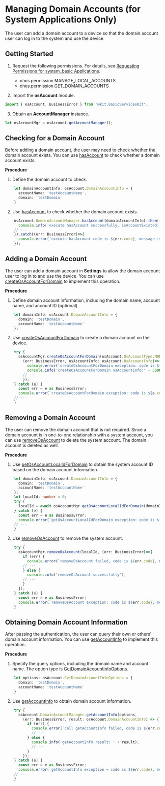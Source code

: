 # Managing Domain Accounts (for System Applications Only)

<!--Kit: Basic Services Kit-->
<!--Subsystem: Account-->
<!--Owner: @steven-q-->
<!--Designer: @JiDong-CS1-->
<!--Tester: @zhaimengchao-->
<!--Adviser: @zengyawen-->

The user can add a domain account to a device so that the domain account user can log in to the system and use the device.

## Getting Started

1. Request the following permissions. For details, see [Requesting Permissions for system_basic Applications](../../security/AccessToken/determine-application-mode.md#requesting-permissions-for-system_basic-applications).
   - ohos.permission.MANAGE_LOCAL_ACCOUNTS
   - ohos.permission.GET_DOMAIN_ACCOUNTS

2. Import the **osAccount** module.

   <!-- @[import_the_system_account_module](https://gitcode.com/openharmony/applications_app_samples/blob/master/code/DocsSample/Account/DomainAccount/entry/src/main/ets/pages/DomainAccount/ManageDomainAccounts.ets) -->

``` TypeScript
import { osAccount, BusinessError } from '@kit.BasicServicesKit';
```


3. Obtain an **AccountManager** instance.

   <!-- @[obtain_the_system_account_management_object](https://gitcode.com/openharmony/applications_app_samples/blob/master/code/DocsSample/Account/DomainAccount/entry/src/main/ets/pages/DomainAccount/ManageDomainAccounts.ets) -->

``` TypeScript
let osAccountMgr = osAccount.getAccountManager();
```


## Checking for a Domain Account

Before adding a domain account, the user may need to check whether the domain account exists. You can use [hasAccount](../../reference/apis-basic-services-kit/js-apis-osAccount-sys.md#hasaccount10) to check whether a domain account exists.

**Procedure**

1. Define the domain account to check.

   <!-- @[define_the_domain_account_information_to_be_determined](https://gitcode.com/openharmony/applications_app_samples/blob/master/code/DocsSample/Account/DomainAccount/entry/src/main/ets/pages/DomainAccount/ManageDomainAccounts.ets) -->

``` TypeScript
    let domainAccountInfo: osAccount.DomainAccountInfo = {
      accountName: 'testAccountName',
      domain: 'testDomain'
    }
```


2. Use [hasAccount](../../reference/apis-basic-services-kit/js-apis-osAccount-sys.md#hasaccount10) to check whether the domain account exists.

   <!-- @[call_the_hasaccount_operation](https://gitcode.com/openharmony/applications_app_samples/blob/master/code/DocsSample/Account/DomainAccount/entry/src/main/ets/pages/DomainAccount/ManageDomainAccounts.ets) -->

``` TypeScript
    osAccount.DomainAccountManager.hasAccount(domainAccountInfo).then((isAccountExisted: boolean)=>{
      console.info('execute hasAccount successfully, isAccountExisted:' + JSON.stringify(isAccountExisted));
	// ···
    }).catch((err: BusinessError)=>{
      console.error(`execute hasAccount code is ${err.code}, message is ${err.message}`);
    });
```


## Adding a Domain Account

The user can add a domain account in **Settings** to allow the domain account user to log in to and use the device. You can use [createOsAccountForDomain](../../reference/apis-basic-services-kit/js-apis-osAccount-sys.md#createosaccountfordomain8) to implement this operation.

**Procedure**

1. Define domain account information, including the domain name, account name, and account ID (optional).

   <!-- @[define_the_domain_account_information](https://gitcode.com/openharmony/applications_app_samples/blob/master/code/DocsSample/Account/DomainAccount/entry/src/main/ets/pages/DomainAccount/ManageDomainAccounts.ets) -->

``` TypeScript
    let domainInfo: osAccount.DomainAccountInfo = {
      domain: 'testDomain',
      accountName: 'testAccountName'
    };
```

2. Use [createOsAccountForDomain](../../reference/apis-basic-services-kit/js-apis-osAccount-sys.md#createosaccountfordomain8) to create a domain account on the device.

   <!-- @[create_a_domain_account](https://gitcode.com/openharmony/applications_app_samples/blob/master/code/DocsSample/Account/DomainAccount/entry/src/main/ets/pages/DomainAccount/ManageDomainAccounts.ets) -->

``` TypeScript
    try {
      osAccountMgr.createOsAccountForDomain(osAccount.OsAccountType.NORMAL, domainInfo,
        (err: BusinessError, osAccountInfo: osAccount.OsAccountInfo)=>{
          console.error(`createOsAccountForDomain exception: code is ${err.code}, message is ${err.message}`);
          console.info('createOsAccountForDomain osAccountInfo:' + JSON.stringify(osAccountInfo));
		// ···
        });
    } catch (e) {
      const err = e as BusinessError;
      console.error(`createOsAccountForDomain exception: code is ${e.code}, message is ${e.message}`);
	// ···
    }
```


## Removing a Domain Account

The user can remove the domain account that is not required. Since a domain account is in one-to-one relationship with a system account, you can use [removeOsAccount](../../reference/apis-basic-services-kit/js-apis-osAccount-sys.md#removeosaccount) to delete the system account. The domain account is deleted as well.

**Procedure**

1. Use [getOsAccountLocalIdForDomain](../../reference/apis-basic-services-kit/js-apis-osAccount.md#getosaccountlocalidfordomain9) to obtain the system account ID based on the domain account information.

   <!-- @[obtain_the_system_account_id_based_on_the_domain_account_information](https://gitcode.com/openharmony/applications_app_samples/blob/master/code/DocsSample/Account/DomainAccount/entry/src/main/ets/pages/DomainAccount/ManageDomainAccounts.ets) -->

``` TypeScript
    let domainInfo: osAccount.DomainAccountInfo = {
      domain: 'testDomain',
      accountName: 'testAccountName'
    };
    let localId: number = 0;
    try {
      localId = await osAccountMgr.getOsAccountLocalIdForDomain(domainInfo);
    } catch (e) {
      const err = e as BusinessError;
      console.error(`getOsAccountLocalIdForDomain exception: code is ${err.code}, message is ${err.message}`);
	// ···
    }
```


2. Use [removeOsAccount](../../reference/apis-basic-services-kit/js-apis-osAccount-sys.md#removeosaccount) to remove the system account.

   <!-- @[delete_the_domain_account](https://gitcode.com/openharmony/applications_app_samples/blob/master/code/DocsSample/Account/DomainAccount/entry/src/main/ets/pages/DomainAccount/ManageDomainAccounts.ets) -->

``` TypeScript
    try {
      osAccountMgr.removeOsAccount(localId, (err: BusinessError)=>{
        if (err) {
          console.error(`removeOsAccount failed, code is ${err.code}, message is ${err.message}`);
		// ···
        } else {
          console.info('removeOsAccount successfully');
		// ···
        }
      });
    } catch (e) {
      const err = e as BusinessError;
      console.error(`removeOsAccount exception: code is ${err.code}, message is ${err.message}`);
    }
```


## Obtaining Domain Account Information

After passing the authentication, the user can query their own or others' domain account information. You can use [getAccountInfo](../../reference/apis-basic-services-kit/js-apis-osAccount-sys.md#getaccountinfo10) to implement this operation.

**Procedure**

1. Specify the query options, including the domain name and account name. The option type is [GetDomainAccountInfoOptions](../../reference/apis-basic-services-kit/js-apis-osAccount-sys.md#getdomainaccountinfooptions10).

   <!-- @[define_query_options](https://gitcode.com/openharmony/applications_app_samples/blob/master/code/DocsSample/Account/DomainAccount/entry/src/main/ets/pages/DomainAccount/ManageDomainAccounts.ets) -->

``` TypeScript
    let options: osAccount.GetDomainAccountInfoOptions = {
      domain: 'testDomain',
      accountName: 'testAccountName'
    }
```


2. Use [getAccountInfo](../../reference/apis-basic-services-kit/js-apis-osAccount-sys.md#getaccountinfo10) to obtain domain account information.

   <!-- @[query_the_domain_account_information](https://gitcode.com/openharmony/applications_app_samples/blob/master/code/DocsSample/Account/DomainAccount/entry/src/main/ets/pages/DomainAccount/ManageDomainAccounts.ets) -->

``` TypeScript
    try {
      osAccount.DomainAccountManager.getAccountInfo(options,
        (err: BusinessError, result: osAccount.DomainAccountInfo) => {
          if (err) {
            console.error(`call getAccountInfo failed, code is ${err.code}, message is ${err.message}`);
			// ···
          } else {
            console.info('getAccountInfo result: ' + result);
			// ···
          }
        });
    } catch (e) {
      const err = e as BusinessError;
      console.error(`getAccountInfo exception = code is ${err.code}, message is ${err.message}`);
	// ···
    }
```
